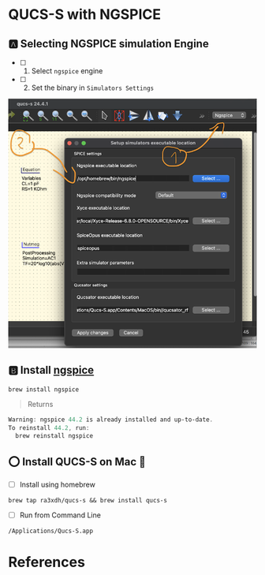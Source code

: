# QUCS-S with NGSPICE

## :a: Selecting NGSPICE simulation Engine

- [ ] 1) Select `ngspice` engine
- [ ] 2) Set the binary in `Simulators Settings` 

![image](images/simulator-ngspice-settings.png)

## :b: Install [ngspice](https://ngspice.sourceforge.io/)

```
brew install ngspice
```
> Returns
```powershell
Warning: ngspice 44.2 is already installed and up-to-date.
To reinstall 44.2, run:
  brew reinstall ngspice
```

## :o: Install QUCS-S on Mac :apple:

- [ ] Install using homebrew

```
brew tap ra3xdh/qucs-s && brew install qucs-s
```

- [ ] Run from Command Line

```
/Applications/Qucs-S.app
```

# References

